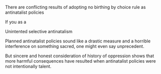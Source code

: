 There are conflicting results of adopting no birthing by choice rule as antinatalist policies

If you as a 

Unintented selective antinatalism

Planned antinatalist policies sound like a drastic measure and a horrible interference on something sacred, one might even say unprecedent.

But sincere and honest consideration of history of oppression shows that more harmful consequences have resulted when antinatalist policies were not intentionally talent.


